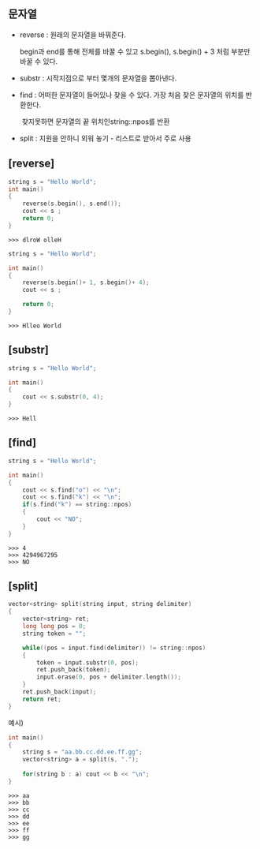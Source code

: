 ## 문자열

- reverse : 원래의 문자열을 바꿔준다. 

  begin과 end를 통해 전체를 바꿀 수 있고 s.begin(), s.begin() + 3 처럼 부분만 바꿀 수 있다.

- substr : 시작지점으로 부터 몇개의 문자열을 뽑아낸다.

- find : 어떠한 문자열이 들어있나 찾을 수 있다. 가장 처음 찾은 문자열의 위치를 반환한다.

  ​		 찾지못하면 문자열의 끝 위치인string::npos를 반환

- split : 지원을 안하니 외워 놓기 - 리스트로 받아서 주로 사용

## [reverse]

```c++
string s = "Hello World";
int main()
{
    reverse(s.begin(), s.end());
    cout << s ;
    return 0;
}
```

```
>>> dlroW olleH
```

```c++
string s = "Hello World";

int main()
{
    reverse(s.begin()+ 1, s.begin()+ 4);
    cout << s ;

    return 0;
}
```

```
>>> Hlleo World
```

## [substr]

```c++
string s = "Hello World";

int main()
{
    cout << s.substr(0, 4);
}
```

```
>>> Hell
```

## [find]

```c++
string s = "Hello World";

int main()
{
    cout << s.find("o") << "\n";
    cout << s.find("k") << "\n";
    if(s.find("k") == string::npos)
    {
        cout << "NO";
    }
}
```

```
>>> 4
>>> 4294967295
>>> NO
```

## [split]

```c++
vector<string> split(string input, string delimiter)
{
    vector<string> ret;
    long long pos = 0;
    string token = "";

    while((pos = input.find(delimiter)) != string::npos)
    {
        token = input.substr(0, pos);
        ret.push_back(token);
        input.erase(0, pos + delimiter.length());
    }
    ret.push_back(input);
    return ret;
}
```

예시)

```c++
int main()
{
    string s = "aa.bb.cc.dd.ee.ff.gg";
    vector<string> a = split(s, ".");
    
    for(string b : a) cout << b << "\n";
}
```

```
>>> aa
>>> bb
>>> cc
>>> dd
>>> ee
>>> ff
>>> gg
```